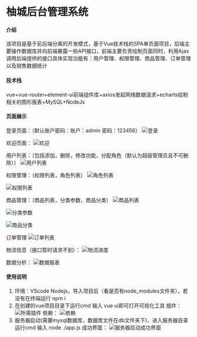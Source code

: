# 柚城后台管理系统

#### 介绍
该项目是基于前后端分离的开发模式，基于Vue技术栈的SPA单页面项目，后端主要操作数据库并向前端暴露一些API接口，前端主要负责绘制页面同时，利用Ajax调用后端提供的接口具体实现功能有：用户管理、权限管理、商品管理、订单管理以及销售数据统计
#### 技术栈
vue+vue-router+element-ui前端组件库+axios发起网络数据请求+echarts绘制相关的图形报表+MySQL+NodeJs


#### 页面展示
登录页面：（默认账户密码：账户：admin 密码：123456）
![登录](%E9%A1%B9%E7%9B%AE%E9%A1%B5%E9%9D%A2%E5%B1%95%E7%A4%BA/%E7%99%BB%E5%BD%95.png)

欢迎页面：
![欢迎](%E9%A1%B9%E7%9B%AE%E9%A1%B5%E9%9D%A2%E5%B1%95%E7%A4%BA/%E6%AC%A2%E8%BF%8E.png)

用户列表：（包括添加，删除，修改功能，分配角色（默认为超级管理员且不可删除））
![用户列表](%E9%A1%B9%E7%9B%AE%E9%A1%B5%E9%9D%A2%E5%B1%95%E7%A4%BA/%E7%94%A8%E6%88%B7%E5%88%97%E8%A1%A8.png)

权限管理：（权限列表，角色列表）
![角色列表](%E9%A1%B9%E7%9B%AE%E9%A1%B5%E9%9D%A2%E5%B1%95%E7%A4%BA/%E8%A7%92%E8%89%B2%E5%88%97%E8%A1%A8.png)

![权限列表](%E9%A1%B9%E7%9B%AE%E9%A1%B5%E9%9D%A2%E5%B1%95%E7%A4%BA/%E6%9D%83%E9%99%90%E5%88%97%E8%A1%A8.png)

商品管理：（商品列表，分类参数，商品分类）
![商品列表](%E9%A1%B9%E7%9B%AE%E9%A1%B5%E9%9D%A2%E5%B1%95%E7%A4%BA/%E5%95%86%E5%93%81%E5%88%97%E8%A1%A8.png)

![分类参数](%E9%A1%B9%E7%9B%AE%E9%A1%B5%E9%9D%A2%E5%B1%95%E7%A4%BA/%E5%88%86%E7%B1%BB%E5%8F%82%E6%95%B0.png)

![商品分类](%E9%A1%B9%E7%9B%AE%E9%A1%B5%E9%9D%A2%E5%B1%95%E7%A4%BA/%E5%95%86%E5%93%81%E5%88%86%E7%B1%BB.png)

订单管理
![订单列表](%E9%A1%B9%E7%9B%AE%E9%A1%B5%E9%9D%A2%E5%B1%95%E7%A4%BA/%E8%AE%A2%E5%8D%95%E5%88%97%E8%A1%A8.png)

物流信息（接口暂时请求不到）：
![物流进度](%E9%A1%B9%E7%9B%AE%E9%A1%B5%E9%9D%A2%E5%B1%95%E7%A4%BA/%E7%89%A9%E6%B5%81%E8%BF%9B%E5%BA%A6.png)

数据分析：
![数据报表](%E9%A1%B9%E7%9B%AE%E9%A1%B5%E9%9D%A2%E5%B1%95%E7%A4%BA/%E6%95%B0%E6%8D%AE%E6%8A%A5%E8%A1%A8.png)


#### 使用说明

1. 环境：VScode Nodejs，导入项目后（看是否有node_modules文件夹），若没有在终端运行 npm i
2.  在创建的vue项目目录下运行cmd 输入 vue ui即可打开可视化工具
插件：
![所需插件](%E9%A1%B9%E7%9B%AE%E9%A1%B5%E9%9D%A2%E5%B1%95%E7%A4%BA/%E6%8F%92%E4%BB%B6.png)
依赖：
![依赖](%E9%A1%B9%E7%9B%AE%E9%A1%B5%E9%9D%A2%E5%B1%95%E7%A4%BA/%E4%BE%9D%E8%B5%96.png)
3.  服务器启动(需要mysql数据库，数据库文件在db文件夹下)，进入服务器目录 运行cmd 输入 node ./app.js
成功界面：
![服务器启动成功界面](%E9%A1%B9%E7%9B%AE%E9%A1%B5%E9%9D%A2%E5%B1%95%E7%A4%BA/%E6%9C%8D%E5%8A%A1%E5%99%A8%E5%90%AF%E5%8A%A8%E6%88%90%E5%8A%9F%E7%95%8C%E9%9D%A2.png)




